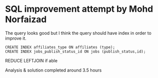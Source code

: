 # SQL improvement attempt by Mohd  Norfaizad

The query looks good but I think the query should have index in order to improve it.
```
CREATE INDEX affiliates_type ON affiliates (type);
CREATE INDEX jobs_publish_status_id ON jobs (publish_status,id);
```

REDUCE LEFTJOIN if able

Analysis & solution completed around 3.5 hours



